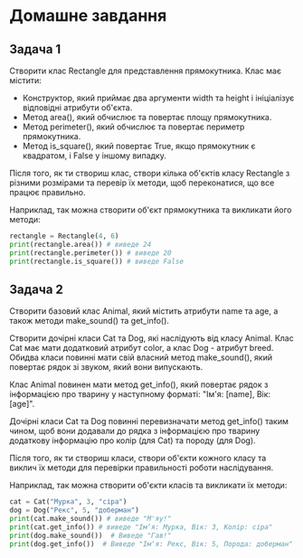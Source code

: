 # Домашне завдання

## Задача 1

Створити клас Rectangle для представлення прямокутника. Клас має містити:

- Конструктор, який приймає два аргументи width та height і ініціалізує відповідні атрибути об'єкта.
- Метод area(), який обчислює та повертає площу прямокутника.
- Метод perimeter(), який обчислює та повертає периметр прямокутника.
- Метод is_square(), який повертає True, якщо прямокутник є квадратом, і False у іншому випадку.

Після того, як ти створиш клас, створи кілька об'єктів класу Rectangle з різними розмірами та перевір їх методи, щоб переконатися, що все працює правильно.

Наприклад, так можна створити об'єкт прямокутника та викликати його методи:

```python
rectangle = Rectangle(4, 6)
print(rectangle.area()) # виведе 24
print(rectangle.perimeter()) # виведе 20
print(rectangle.is_square()) # виведе False
```

## Задача 2

Створити базовий клас Animal, який містить атрибути name та age, а також методи make_sound() та get_info().

Створити дочірні класи Cat та Dog, які наслідують від класу Animal. Клас Cat має мати додатковий атрибут color, а клас Dog - атрибут breed. Обидва класи повинні мати свій власний метод make_sound(), який повертає рядок зі звуком, який вони випускають.

Клас Animal повинен мати метод get_info(), який повертає рядок з інформацією про тварину у наступному форматі: "Ім'я: [name], Вік: [age]".

Дочірні класи Cat та Dog повинні перевизначати метод get_info() таким чином, щоб вони додавали до рядка з інформацією про тварину додаткову інформацію про колір (для Cat) та породу (для Dog).

Після того, як ти створиш класи, створи об'єкти кожного класу та виклич їх методи для перевірки правильності роботи наслідування.

Наприклад, так можна створити об'єкти класів та викликати їх методи:

```python
cat = Cat("Мурка", 3, "сіра")
dog = Dog("Рекс", 5, "доберман")
print(cat.make_sound()) # виведе "М'яу!"
print(cat.get_info()) # виведе "Імʼя: Мурка, Вік: 3, Колір: сіра"
print(dog.make_sound())  # Виведе "Гав!"
print(dog.get_info())  # Виведе "Імʼя: Рекс, Вік: 5, Порода: доберман"
```
